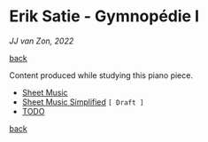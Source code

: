 Erik Satie - Gymnopédie Ⅰ
=========================

*JJ van Zon, 2022*

[back](../README.md)

Content produced while studying this piano piece.

- [Sheet Music](sheet-music/README.md)
- [Sheet Music Simplified](sheet-music-simplified/README.md) `[ Draft ]`
- [TODO](satie-gymnopedie-1-todo.md)

[back](../README.md)